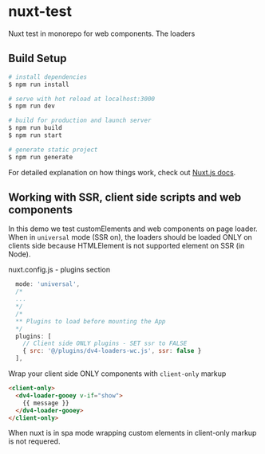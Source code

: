 # nuxt-test

Nuxt test in monorepo for web components. The loaders

## Build Setup

```bash
# install dependencies
$ npm run install

# serve with hot reload at localhost:3000
$ npm run dev

# build for production and launch server
$ npm run build
$ npm run start

# generate static project
$ npm run generate
```

For detailed explanation on how things work, check out [Nuxt.js docs](https://nuxtjs.org).

## Working with SSR, client side scripts and web components

In this demo we test customElements and web components on page loader. When in `universal` mode (SSR on), the loaders should be loaded ONLY on clients side because HTMLElement is not supported element on SSR (in Node).

nuxt.config.js - plugins section

```javascript
  mode: 'universal',
  /*
  ...
  */
  /*
  ** Plugins to load before mounting the App
  */
  plugins: [
    // Client side ONLY plugins - SET ssr to FALSE
    { src: '@/plugins/dv4-loaders-wc.js', ssr: false }
  ],
```

Wrap your client side ONLY components with `client-only` markup

```html
<client-only>
  <dv4-loader-gooey v-if="show">
    {{ message }}
  </dv4-loader-gooey>
</client-only>
```

When nuxt is in spa mode wrapping custom elements in client-only markup is not requered.
